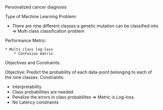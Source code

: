 Personalized cancer diagnosis

Type of Machine Learning Problem:

* There are nine different classes a genetic mutation can be classified into => Multi class classification problem

Performance Metric:

	* Multi class log-loss
        * Confusion matrix

Objectives and Constraints:

Objective: Predict the probability of each data-point belonging to each of the nine classes.
Constraints:
 * Interpretability
 * Class probabilities are needed.
 * Penalize the errors in class probabilites => Metric is Log-loss.
 * No Latency constraints

